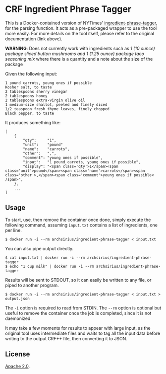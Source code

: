 # CRF Ingredient Phrase Tagger
This is a Docker-contained version of NYTimes' [ingredient-phrase-tagger](https://github.com/NYTimes/ingredient-phrase-tagger), for the parsing function.
It acts as a pre-packaged wrapper to use the tool more easily. For more details on the tool itself, please refer to the original documentation (link above).

**WARNING**: Does not currently work with ingredients such as *1 (10 ounce) package sliced button mushrooms and 1 (1.25 ounce) package taco seasoning mix* where there is a quantity and a note about the size of the package

Given the following input:
```
1 pound carrots, young ones if possible
Kosher salt, to taste
2 tablespoons sherry vinegar
2 tablespoons honey
2 tablespoons extra-virgin olive oil
1 medium-size shallot, peeled and finely diced
1/2 teaspoon fresh thyme leaves, finely chopped
Black pepper, to taste
```
It produces something like:
```
[
    {
        "qty":     "1",
        "unit":    "pound"
        "name":    "carrots",
        "other":   ",",
        "comment": "young ones if possible",
        "input":   "1 pound carrots, young ones if possible",
        "display": "<span class='qty'>1</span><span class='unit'>pound</span><span class='name'>carrots</span><span class='other'>,</span><span class='comment'>young ones if possible< /span>",
    },
    ...
]
```

## Usage
To start, use, then remove the container once done, simply execute the following command, assuming `input.txt` contains a list of ingredients, one per line.
```
$ docker run -i --rm archsirius/ingredient-phrase-tagger < input.txt
```
You can also pipe output directly.
```
$ cat input.txt | docker run -i --rm archsirius/ingredient-phrase-tagger
$ echo "1 cup milk" | docker run -i --rm archsirius/ingredient-phrase-tagger
```
Results will be sent to STDOUT, so it can easily be written to any file, or piped to another program.
```
$ docker run -i --rm archsirius/ingredient-phrase-tagger < input.txt > output.json
```
The `-i` option is required to read from STDIN. The `--rm` option is optional but useful to remove the container once the job is completed, since it is not daemonized.

It may take a few moments for results to appear with large input, as the original tool uses intermediate files and waits to tag all the input data before writing to the output CRF++ file, then converting it to JSON.

## License
[Apache 2.0](LICENSE.md).
